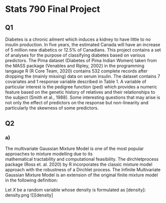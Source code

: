 # Stats 790 Final Project

## Q1
Diabetes is a chronic ailment which induces a kidney to have little to no insulin production. In five years, the estimated Canada will have an increase of 5 million new diabetics or 12.5% of Canadians. This project contains a set of analyses for the purpose of classifying diabetes based on various predictors. The Pima dataset (Diabetes of Pima Indian Women) taken from the MASS package (Venables and Ripley, 2002) in the programming langauge R (R Core Team, 2020) contains 532 complete records after dropping the (mainly missing) data on serum insulin. The dataset contains 7 covariates and 1 response variable described in Table 1. A variable of particular interest is the pedigree function (ped) which provides a numeric feature based on the genetic history of relatives and their relationships to the subject (Smith et al., 1988). Some interesting questions that may arise is not only the effect of predictors on the response but non-linearity and particularly the skewness of some predictors.


## Q2

### a)
The multivariate Gaussian Mixture Model is one of the most popular approaches to mixture modelling due to its  
mathematical tractability and computational feasibility. The dirchletprocess package (Ross et. al. 2020) by R incorporates the classic mixture model approach with the robustness of a Dirchlet process. The Infinite Multivariate Gaussian Mixture Model is an extension of the original finite mixture model in the following definition:

Let $X$ be a random variable whose density is formulated as
[density]: density.png
![][density]
